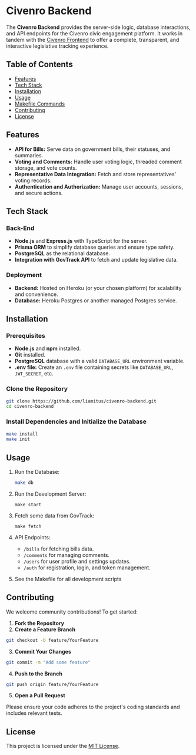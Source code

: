 # Civenro Backend

The **Civenro Backend** provides the server-side logic, database interactions, and API endpoints for the Civenro civic engagement platform. It works in tandem with the [Civenro Frontend](https://github.com/liamitus/civenro) to offer a complete, transparent, and interactive legislative tracking experience.

## Table of Contents

- [Features](#features)
- [Tech Stack](#tech-stack)
- [Installation](#installation)
- [Usage](#usage)
- [Makefile Commands](#makefile-commands)
- [Contributing](#contributing)
- [License](#license)

## Features

- **API for Bills:** Serve data on government bills, their statuses, and summaries.
- **Voting and Comments:** Handle user voting logic, threaded comment storage, and vote counts.
- **Representative Data Integration:** Fetch and store representatives’ voting records.
- **Authentication and Authorization:** Manage user accounts, sessions, and secure actions.

## Tech Stack

### Back-End

- **Node.js** and **Express.js** with TypeScript for the server.
- **Prisma ORM** to simplify database queries and ensure type safety.
- **PostgreSQL** as the relational database.
- **Integration with GovTrack API** to fetch and update legislative data.

### Deployment

- **Backend:** Hosted on Heroku (or your chosen platform) for scalability and convenience.
- **Database:** Heroku Postgres or another managed Postgres service.

## Installation

### Prerequisites

- **Node.js** and **npm** installed.
- **Git** installed.
- **PostgreSQL** database with a valid `DATABASE_URL` environment variable.
- **.env file:** Create an `.env` file containing secrets like `DATABASE_URL`, `JWT_SECRET`, etc.

### Clone the Repository

```bash
git clone https://github.com/liamitus/civenro-backend.git
cd civenro-backend
```

### Install Dependencies and Initialize the Database

```bash
make install
make init
```

## Usage

1. Run the Database:

   ```bash
   make db
   ```

2. Run the Development Server:

   ```
   make start
   ```

3. Fetch some data from GovTrack:

   ```
   make fetch
   ```

4. API Endpoints:

   - `/bills` for fetching bills data.
   - `/comments` for managing comments.
   - `/users` for user profile and settings updates.
   - `/auth` for registration, login, and token management.

5. See the Makefile for all development scripts

## Contributing

We welcome community contributions! To get started:

1. **Fork the Repository**
2. **Create a Feature Branch**

```bash
git checkout -b feature/YourFeature
```

3. **Commit Your Changes**

```bash
git commit -m "Add some feature"
```

4. **Push to the Branch**

```bash
git push origin feature/YourFeature
```

5. **Open a Pull Request**

Please ensure your code adheres to the project's coding standards and includes relevant tests.

## License

This project is licensed under the [MIT License](LICENSE).
